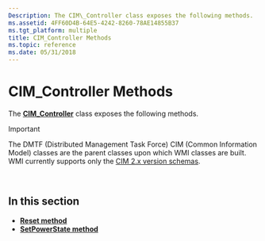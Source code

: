 ```yaml
---
Description: The CIM\_Controller class exposes the following methods.
ms.assetid: 4FF60D4B-64E5-4242-8260-78AE14855B37
ms.tgt_platform: multiple
title: CIM_Controller Methods
ms.topic: reference
ms.date: 05/31/2018
---
```


# CIM\_Controller Methods

The [**CIM\_Controller**](cim-controller.md) class exposes the following methods.

> [!IMPORTANT]
> The DMTF (Distributed Management Task Force) CIM (Common Information Model) classes are the parent classes upon which WMI classes are built. WMI currently supports only the [CIM 2.x version schemas](https://dmtf.org/standards/cim/schemas).

 

## In this section

-   [**Reset method**](reset-method-in-class-cim-controller.md)
-   [**SetPowerState method**](setpowerstate-method-in-class-cim-controller.md)

 

 



